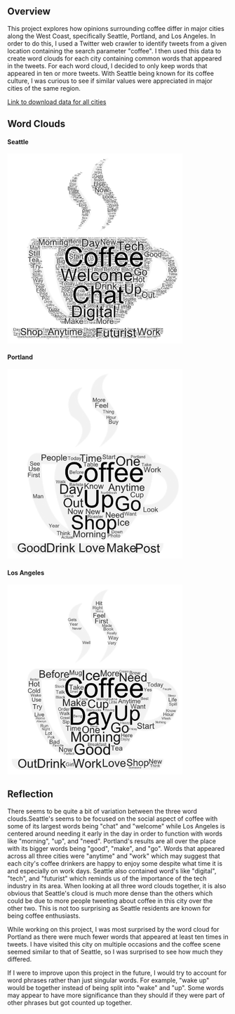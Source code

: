 ## Overview

This project explores how opinions surrounding coffee differ in major cities along the West Coast, specifically Seattle, Portland, and Los Angeles. In order to do this, I used a Twitter web crawler to identify tweets from a given location containing the search parameter "coffee". I then used this data to create word clouds for each city containing common words that appeared in the tweets. For each word cloud, I decided to only keep words that appeared in ten or more tweets. With Seattle being known for its coffee culture, I was curious to see if similar values were appreciated in major cities of the same region.

[Link to download data for all cities](assets/twsearch-results.zip)

## Word Clouds
#### Seattle

<img src="/img/word-art-seattle.png" width="400">

#### Portland

<img src="/img/word-art-portland.png" width="400">

#### Los Angeles

<img src="/img/word-art-losangeles.png" width="400">

## Reflection

There seems to be quite a bit of variation between the three word clouds.Seattle's seems to be focused on the social aspect of coffee with some of its largest words being "chat" and "welcome" while Los Angeles is centered around needing it early in the day in order to function with words like "morning", "up", and "need". Portland's results are all over the place with its bigger words being "good", "make", and "go". Words that appeared across all three cities were "anytime" and "work" which may suggest that each city's coffee drinkers are happy to enjoy some despite what time it is and especially on work days. Seattle also contained word's like "digital", "tech", and "futurist" which reminds us of the importance of the tech industry in its area. When looking at all three word clouds together, it is also obvious that Seattle's cloud is much more dense than the others which could be due to more people tweeting about coffee in this city over the other two. This is not too surprising as Seattle residents are known for being coffee enthusiasts.

While working on this project, I was most surprised by the word cloud for Portland as there were much fewer words that appeared at least ten times in tweets. I have visited this city on multiple occasions and the coffee scene seemed similar to that of Seattle, so I was surprised to see how much they differed.

If I were to improve upon this project in the future, I would try to account for word phrases rather than just singular words. For example, "wake up" would be together instead of being split into "wake" and "up". Some words may appear to have more significance than they should if they were part of other phrases but got counted up together.
